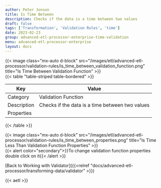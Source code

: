 ```yaml
---
author: Peter Jonson
title: Is Time Between
description: Checks if the data is a time between two values
draft: false
tags: ['Transformation', 'Validation Rules', 'time']
date: 2023-02-23
group: advanced-etl-processor-enterprise-time-validation
menu: advanced-etl-processor-enterprise
layout: docs
---
```


{{< image class="mx-auto d-block"  src="/images/etl/advanced-etl-processor/validation-rules/is_time_between_validation_function.png" title="Is Time Between Validation Function" >}}
\
{{< table "table-striped table-bordered" >}}

| Key         | Value                                           |
| ----------- | ----------------------------------------------- |
| Category    | Validation Function                             |
| Description | Checks if the data is a time between two values |
| Properties  |                                                 |

{{< /table >}}

{{< image class="mx-auto d-block"  src="/images/etl/advanced-etl-processor/validation-rules/is_time_between_properties.png" title="Is Time Less Than Validation Function Properties" >}}
\
{{< alert color="secondary">}}To change validation function properties double click on it{{< /alert >}}

[Back to Working with Validator]({{<relref "docs/advanced-etl-processor/transforming-data/validator" >}})

{{< aetl >}}

